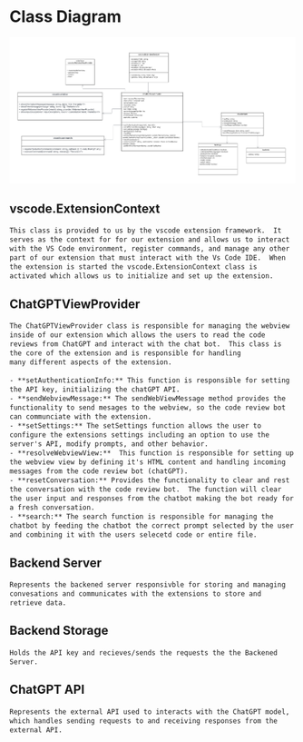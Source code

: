 # Class Diagram

![image](https://raw.githubusercontent.com/Capstone-Projects-2023-Fall/project-code-review-chatbot/main/documentation/static/img/ClassDiagram.png)

## vscode.ExtensionContext

    This class is provided to us by the vscode extension framework.  It serves as the context for for our extension and allows us to interact with the VS Code environment, register commands, and manage any other part of our extension that must interact with the Vs Code IDE.  When the extension is started the vscode.ExtensionContext class is activated which allows us to initialize and set up the extension.

## ChatGPTViewProvider

    The ChatGPTViewProvider class is responsible for managing the webview inside of our extension which allows the users to read the code reviews from ChatGPT and interact with the chat bot.  This class is the core of the extension and is responsible for handling
    many different aspects of the extension.

    - **setAuthenticationInfo:** This function is responsible for setting the API key, initializing the chatGPT API.
    - **sendWebviewMessage:** The sendWebViewMessage method provides the functionality to send mesages to the webview, so the code review bot can communciate with the extension.
    - **setSettings:** The setSettings function allows the user to configure the extensions settings including an option to use the server's API, modify prompts, and other behavior.
    - **resolveWebviewView:**  This function is responsible for setting up the webview view by defining it's HTML content and handling incoming messages from the code review bot (chatGPT).
    - **resetConversation:** Provides the functionality to clear and rest the conversation with the code review bot.  The function will clear the user input and responses from the chatbot making the bot ready for a fresh conversation.
    - **search:** The search function is responsible for managing the chatbot by feeding the chatbot the correct prompt selected by the user and combining it with the users selecetd code or entire file.

## Backend Server

    Represents the backened server responsivble for storing and managing convesations and communicates with the extensions to store and retrieve data.

## Backend Storage

    Holds the API key and recieves/sends the requests the the Backened Server.

## ChatGPT API

    Represents the external API used to interacts with the ChatGPT model, which handles sending requests to and receiving responses from the external API.
